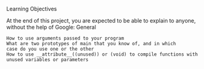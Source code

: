 Learning Objectives

At the end of this project, you are expected to be able to explain to anyone, 
   without the help of Google:
General

    How to use arguments passed to your program
    What are two prototypes of main that you know of, and in which
    case do you use one or the other
    How to use __attribute__((unused)) or (void) to compile functions with
    unused variables or parameters

